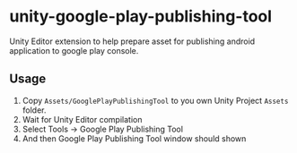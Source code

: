 # unity-google-play-publishing-tool
Unity Editor extension to help prepare asset for publishing android application to google play console.

## Usage

1. Copy `Assets/GooglePlayPublishingTool` to you own Unity Project `Assets` folder. 
2. Wait for Unity Editor compilation
3. Select Tools -> Google Play Publishing Tool
4. And then Google Play Publishing Tool window should shown

